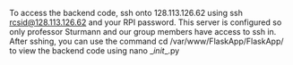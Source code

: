 To access the backend code, ssh onto 128.113.126.62 using ssh rcsid@128.113.126.62 
and your RPI password. This server is configured so only professor Sturmann and our group 
members have access to ssh in. After sshing, you can use the command 
cd /var/www/FlaskApp/FlaskApp/ to view the backend code using nano \__init__.py
